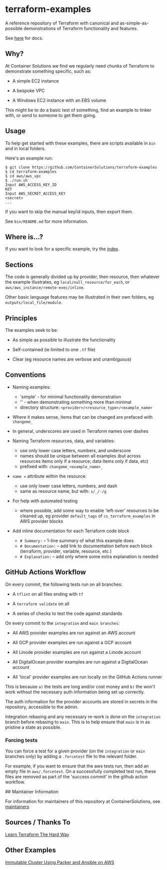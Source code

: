# terraform-examples

A reference repository of Terraform with canonical and as-simple-as-possible demonstrations of Terraform functionality and features.

See [here](https://containersolutions.github.io/terraform-examples/) for docs.

## Why?

At Container Solutions we find we regularly need chunks of Terraform to demonstrate something specific, such as:

- A simple EC2 instance

- A bespoke VPC

- A Windows EC2 instance with an EBS volume

This might be to do a basic test of something, find an example to tinker with, or send to someone to get them going.

## Usage

To help get started with these examples, there are scripts available in `bin` and in local folders.

Here's an example run:

```
$ git clone https://github.com/ContainerSolutions/terraform-examples
$ cd terraform-examples
$ cd aws/aws_vpc
$ ./run.sh
Input AWS_ACCESS_KEY_ID
KEY
Input AWS_SECRET_ACCESS_KEY
<secret>
...
```

If you want to skip the manual key/id inputs, then export them.

See `bin/README.md` for more information.

## Where is...?

If you want to look for a specific example, try the [index](INDEX.md).

## Sections

The code is generally divided up by provider, then resource, then whatever the example illustrates, eg `local/null_resource/for_each`, or `aws/aws_instance/remote-exec/inline`.

Other basic language features may be illustrated in their own folders, eg `outputs/local_file/module`.

## Principles

The examples seek to be:

- As simple as possible to illustrate the functionality

- Self-contained (ie limited to one `.tf` file)

- Clear (eg resource names are verbose and unambiguous)

## Conventions

- Naming examples:
  - 'simple' - for minimal functionality demonstration
  - '<functionality>' - when demonstrating something more than minimal
  - directory structure: `<provider>/<resource_type>/<example_name>`

- Where it makes sense, items that can be changed are prefaced with `changeme_`

- In general, underscores are used in Terraform names over dashes

- Naming Terraform resources, data, and variables:
  - use only lower case letters, numbers, and underscore
  - names should be unique between all examples (but across resources items only if a resource; data items only if data, etc)
  - prefixed with:  `changeme_<example_name>_`

- `name =` attribute within the resource:
  - use only lower case letters, numbers, and dash
  - same as resource name, but with: `s/_/-/g`

- For help with automated testing
  - where possible, add some way to enable 'left-over' resources to be cleaned up, eg provider `default_tags` of `cs_terraform_examples` in AWS provider blocks

- Add inline documentation for each Terraform code block
  - `# Summary:` – 1-line summary of what this example does
  - `# Documentation:` – add link to documentation before each block (terraform, provider, variable, resource, etc.)
  - `# Explanation:` – add only where some extra explanation is needed

## GitHub Actions Workflow

On every commit, the following tests run on all branches:

- A `tflint` on all files ending with `tf`

- A `terraform validate` on all

- A series of checks to test the code against standards

On every commit to the `integration` and `main branches`:

- All AWS provider examples are run against an AWS account

- All GCP provider examples are run against a GCP account

- All Linode provider examples are run against a Linode account

- All DigitalOcean provider examples are run against a DigitalOcean account

- All 'local' provider examples are run locally on the GitHub Actions runner

This is because `a)` the tests are long and/or cost money and `b)` the won't work without the necessary auth information being set up correctly.

The auth information for the provider accounts are stored in secrets in the repository, accessible to the admin.

Integration rebasing and any necessary re-work is done on the `integration` branch before rebasing to `main`. This is to help ensure that `main` is in as pristine a state as possible.

### Forcing tests

You can force a test for a given provider (on the `integration` or `main` branches only) by adding a `.forcetest` file to the relevant folder.

For example, if you want to ensure that the aws tests run, then add an empty file in `aws/.forcetest`. On a successfully completed test run, these files are removed as part of the 'success commit' in the github action workflow.

## Maintainer Information

For information for maintainers of this repository at ContainerSolutions, see [maintainers](MAINTAINERS.md)

## Sources / Thanks To

[Learn Terraform The Hard Way](https://leanpub.com/learnterraformthehardway)

## Other Examples

[Immutable Cluster Using Packer and Ansible on AWS](https://github.com/bluebrown/immutable-cluster)



